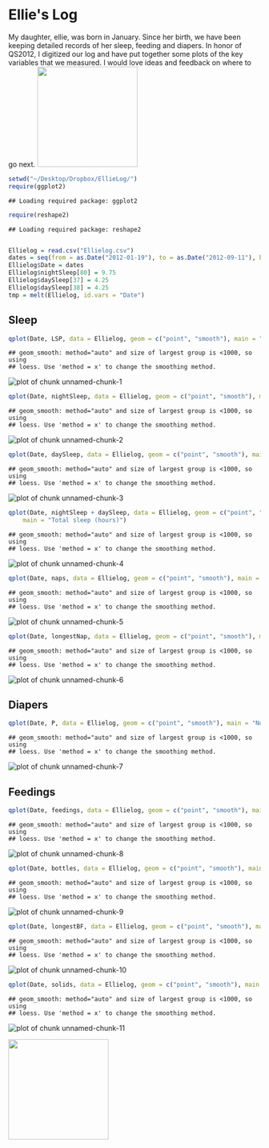 Ellie's Log
========================================================
My daughter, ellie, was born in January. Since her birth, we have been keeping detailed records of her sleep, feeding and diapers. In honor of QS2012, I digitized our log and have put together some plots of the key variables that we measured. I would love ideas and feedback on where to go next. 
<a href="http://imgur.com/4OQqA"><img src="http://i.imgur.com/4OQqA.jpg" title="Hosted by imgur.com" alt="" width="200" /></a>


```r
setwd("~/Desktop/Dropbox/EllieLog/")
require(ggplot2)
```

```
## Loading required package: ggplot2
```

```r
require(reshape2)
```

```
## Loading required package: reshape2
```

```r

Ellielog = read.csv("Ellielog.csv")
dates = seq(from = as.Date("2012-01-19"), to = as.Date("2012-09-11"), by = "day")
Ellielog$Date = dates
Ellielog$nightSleep[80] = 9.75
Ellielog$daySleep[37] = 4.25
Ellielog$daySleep[38] = 4.25
tmp = melt(Ellielog, id.vars = "Date")
```

## Sleep

```r
qplot(Date, LSP, data = Ellielog, geom = c("point", "smooth"), main = "Longest Sleep Period (hours)")
```

```
## geom_smooth: method="auto" and size of largest group is <1000, so using
## loess. Use 'method = x' to change the smoothing method.
```

![plot of chunk unnamed-chunk-1](figure/unnamed-chunk-1.png) 



```r
qplot(Date, nightSleep, data = Ellielog, geom = c("point", "smooth"), main = "Night time sleep (hours)")
```

```
## geom_smooth: method="auto" and size of largest group is <1000, so using
## loess. Use 'method = x' to change the smoothing method.
```

![plot of chunk unnamed-chunk-2](figure/unnamed-chunk-2.png) 


```r
qplot(Date, daySleep, data = Ellielog, geom = c("point", "smooth"), main = "Daytime sleep (hours)")
```

```
## geom_smooth: method="auto" and size of largest group is <1000, so using
## loess. Use 'method = x' to change the smoothing method.
```

![plot of chunk unnamed-chunk-3](figure/unnamed-chunk-3.png) 


```r
qplot(Date, nightSleep + daySleep, data = Ellielog, geom = c("point", "smooth"), 
    main = "Total sleep (hours)")
```

```
## geom_smooth: method="auto" and size of largest group is <1000, so using
## loess. Use 'method = x' to change the smoothing method.
```

![plot of chunk unnamed-chunk-4](figure/unnamed-chunk-4.png) 


```r
qplot(Date, naps, data = Ellielog, geom = c("point", "smooth"), main = "Number of naps")
```

```
## geom_smooth: method="auto" and size of largest group is <1000, so using
## loess. Use 'method = x' to change the smoothing method.
```

![plot of chunk unnamed-chunk-5](figure/unnamed-chunk-5.png) 


```r
qplot(Date, longestNap, data = Ellielog, geom = c("point", "smooth"), main = "Longest Nap (hours)")
```

```
## geom_smooth: method="auto" and size of largest group is <1000, so using
## loess. Use 'method = x' to change the smoothing method.
```

![plot of chunk unnamed-chunk-6](figure/unnamed-chunk-6.png) 


## Diapers

```r
qplot(Date, P, data = Ellielog, geom = c("point", "smooth"), main = "Number of poop diapers")
```

```
## geom_smooth: method="auto" and size of largest group is <1000, so using
## loess. Use 'method = x' to change the smoothing method.
```

![plot of chunk unnamed-chunk-7](figure/unnamed-chunk-7.png) 


## Feedings


```r
qplot(Date, feedings, data = Ellielog, geom = c("point", "smooth"), main = "Number of feedings")
```

```
## geom_smooth: method="auto" and size of largest group is <1000, so using
## loess. Use 'method = x' to change the smoothing method.
```

![plot of chunk unnamed-chunk-8](figure/unnamed-chunk-8.png) 


```r
qplot(Date, bottles, data = Ellielog, geom = c("point", "smooth"), main = "Number of bottle feedings")
```

```
## geom_smooth: method="auto" and size of largest group is <1000, so using
## loess. Use 'method = x' to change the smoothing method.
```

![plot of chunk unnamed-chunk-9](figure/unnamed-chunk-9.png) 


```r
qplot(Date, longestBF, data = Ellielog, geom = c("point", "smooth"), main = "Longest Breastfeeding (minutes)")
```

```
## geom_smooth: method="auto" and size of largest group is <1000, so using
## loess. Use 'method = x' to change the smoothing method.
```

![plot of chunk unnamed-chunk-10](figure/unnamed-chunk-10.png) 


```r
qplot(Date, solids, data = Ellielog, geom = c("point", "smooth"), main = "Number of solids feedings")
```

```
## geom_smooth: method="auto" and size of largest group is <1000, so using
## loess. Use 'method = x' to change the smoothing method.
```

![plot of chunk unnamed-chunk-11](figure/unnamed-chunk-11.png) 


<a href="http://imgur.com/bFLFG"><img src="http://i.imgur.com/bFLFG.jpg" title="Hosted by imgur.com" alt="" width="200" /></a>
